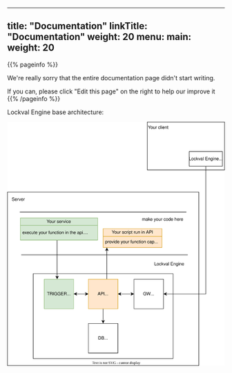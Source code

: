 
---
title: "Documentation"
linkTitle: "Documentation"
weight: 20
menu:
  main:
    weight: 20
---

{{% pageinfo %}}

We're really sorry that the entire documentation page didn't start writing.

If you can, please click "Edit this page" on the right to help our improve it
{{% /pageinfo %}}

Lockval Engine base architecture:

![architecture](arch.svg "base architecture")

